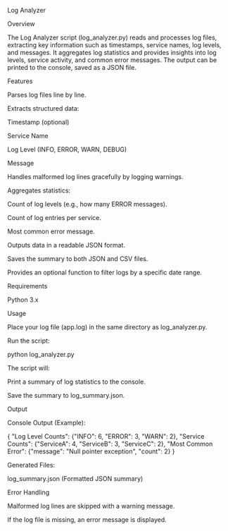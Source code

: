 Log Analyzer

Overview

The Log Analyzer script (log_analyzer.py) reads and processes log files, extracting key information such as timestamps, service names, log levels, and messages. It aggregates log statistics and provides insights into log levels, service activity, and common error messages. The output can be printed to the console, saved as a JSON file.

Features

Parses log files line by line.

Extracts structured data:

Timestamp (optional)

Service Name

Log Level (INFO, ERROR, WARN, DEBUG)

Message

Handles malformed log lines gracefully by logging warnings.

Aggregates statistics:

Count of log levels (e.g., how many ERROR messages).

Count of log entries per service.

Most common error message.

Outputs data in a readable JSON format.

Saves the summary to both JSON and CSV files.

Provides an optional function to filter logs by a specific date range.

Requirements

Python 3.x

Usage

Place your log file (app.log) in the same directory as log_analyzer.py.

Run the script:

python log_analyzer.py

The script will:

Print a summary of log statistics to the console.

Save the summary to log_summary.json.


Output

Console Output (Example):

{
    "Log Level Counts": {"INFO": 6, "ERROR": 3, "WARN": 2},
    "Service Counts": {"ServiceA": 4, "ServiceB": 3, "ServiceC": 2},
    "Most Common Error": {"message": "Null pointer exception", "count": 2}
}

Generated Files:

log_summary.json (Formatted JSON summary)



Error Handling

Malformed log lines are skipped with a warning message.

If the log file is missing, an error message is displayed.